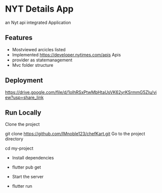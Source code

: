 # NYT Details App
an Nyt api integrated Application

## Features
- Mostviewed arcicles listed
- Implemented https://developer.nytimes.com/apis Apis
- provider as statemanagement
- Mvc folder structure
## Deployment
https://drive.google.com/file/d/1olhRSxPtwMbHtaUsVK62yrKSrmmG5ZIu/view?usp=share_link

## Run Locally
Clone the project

  git clone https://github.com/IMnoble123/chefKart.git
Go to the project directory

  cd my-project
  - Install dependencies

 - flutter pub get
 - Start the server

 - flutter run
